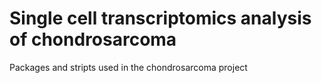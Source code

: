 # Single cell transcriptomics analysis of chondrosarcoma
Packages and stripts used in the chondrosarcoma project
